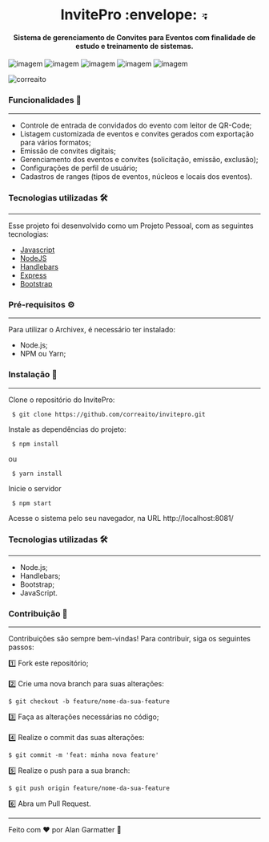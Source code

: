 <h1 align="center">InvitePro :envelope: <svg xmlns="http://www.w3.org/2000/svg" class="octicon octicon-package" viewBox="0 0 16 16" width="16" height="16"><path fill-rule="evenodd" d="M5.5 5H3.5c-.3 0-.5.2-.5.5v3c0 .3.2.5.5.5h2c.3 0 .5-.2.5-.5V5.5c0-.3-.2-.5-.5-.5zm0-1C6.3 4 7 4.7 7 5.5v3c0 .8-.7 1.5-1.5 1.5h-2C3.7 10 3 9.3 3 8.5v-3C3 4.7 3.7 4 4.5 4h1zm8.2 2.2l-2-2C11.4 4.1 11.2 4 11 4H8v3c0 .3.2.5.5.5h3c.2 0 .4-.1.5-.2l2-2c.1-.1.2-.3.2-.5 0-.2-.1-.4-.2-.5zM13 11.5c0-.8-.7-1.5-1.5-1.5h-3c-.3 0-.5.2-.5.5v3c0 .2.1.4.2.5l2 2c.1.1.3.2.5.2.2 0 .4-.1.5-.2.1-.1.2-.3.2-.5v-3.1h.8c.3 0 .5-.2.5-.5v-1.3h.5c.3 0 .5-.2.5-.5v-1z"/></svg>
</h1>
<h4 align="center">Sistema de gerenciamento de Convites para Eventos com finalidade de estudo e treinamento de sistemas.</h4>

![imagem](https://img.shields.io/badge/-Javascript-yellow) ![imagem](https://img.shields.io/badge/-NodeJS-green) ![imagem](https://img.shields.io/badge/-Handlebars-orange) ![imagem](https://img.shields.io/badge/-Express-black) ![imagem](https://img.shields.io/badge/-MongoBD-gray)

<p align="left"> <img src="https://komarev.com/ghpvc/?username=correaito&label=Project%20views&color=0e75b6&style=flat" alt="correaito" /> </p>


### Funcionalidades 🚀
------------
- Controle de entrada de convidados do evento com leitor de QR-Code;
- Listagem customizada de eventos e convites gerados com exportação para vários formatos;
- Emissão de convites digitais;
- Gerenciamento dos eventos e convites (solicitação, emissão, exclusão);
- Configurações de perfil de usuário;
- Cadastros de ranges (tipos de eventos, núcleos e locais dos eventos).


### Tecnologias utilizadas 🛠️
------------
Esse projeto foi desenvolvido como um Projeto Pessoal, com as seguintes tecnologias:

- [Javascript](https://developer.mozilla.org/pt-BR/docs/Web/JavaScript "Heading link")
- [NodeJS](https://nodejs.org/en/ "Heading link")
- [Handlebars](https://handlebarsjs.com/ "Heading link")
- [Express](https://expressjs.com/ "Heading link")
- [Bootstrap](https://getbootstrap.com/docs/4.0/getting-started/introduction/ "Heading link")


### Pré-requisitos ⚙️
------------
Para utilizar o Archivex, é necessário ter instalado:

- Node.js;
- NPM ou Yarn;

### Instalação 🔧
------------

Clone o repositório do InvitePro:

     $ git clone https://github.com/correaito/invitepro.git
    

Instale as dependências do projeto:

     $ npm install

ou

     $ yarn install

Inicie o servidor

     $ npm start

Acesse o sistema pelo seu navegador, na URL http://localhost:8081/


### Tecnologias utilizadas 🛠️
------------

- Node.js;
- Handlebars;
- Bootstrap;
- JavaScript.

### Contribuição 👥
------------
Contribuições são sempre bem-vindas! Para contribuir, siga os seguintes passos:

1️⃣ Fork este repositório;<br><br>
2️⃣ Crie uma nova branch para suas alterações:
    
    $ git checkout -b feature/nome-da-sua-feature

3️⃣ Faça as alterações necessárias no código;<br><br>
4️⃣ Realize o commit das suas alterações:

    $ git commit -m 'feat: minha nova feature'

5️⃣ Realize o push para a sua branch: 

    $ git push origin feature/nome-da-sua-feature

6️⃣ Abra um Pull Request.

------------
Feito com ♥ por Alan Garmatter 👋 